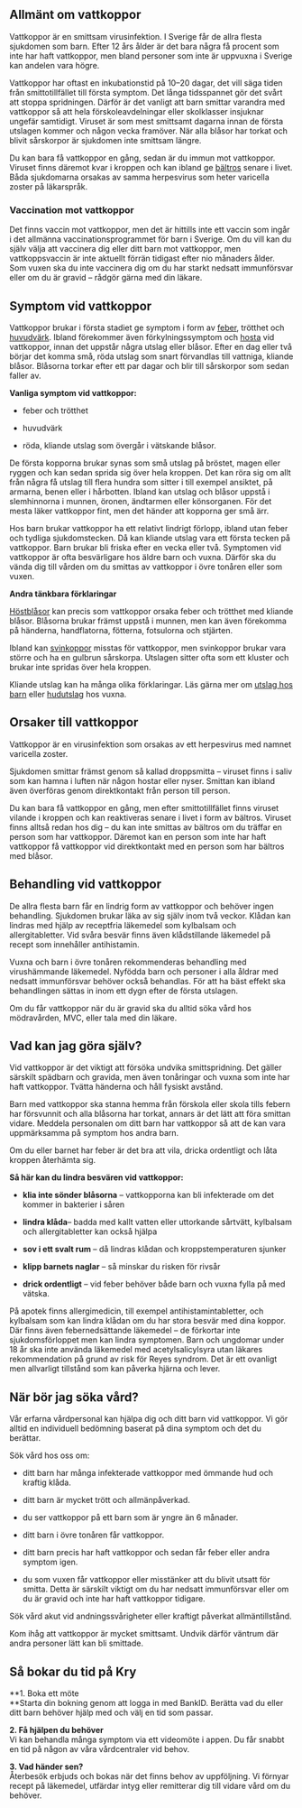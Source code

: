 Allmänt om vattkoppor
---------------------

Vattkoppor är en smittsam virusinfektion. I Sverige får de allra flesta sjukdomen som barn. Efter 12 års ålder är det bara några få procent som inte har haft vattkoppor, men bland personer som inte är uppvuxna i Sverige kan andelen vara högre.

Vattkoppor har oftast en inkubationstid på 10–20 dagar, det vill säga tiden från smittotillfället till första symptom. Det långa tidsspannet gör det svårt att stoppa spridningen. Därför är det vanligt att barn smittar varandra med vattkoppor så att hela förskoleavdelningar eller skolklasser insjuknar ungefär samtidigt. Viruset är som mest smittsamt dagarna innan de första utslagen kommer och någon vecka framöver. När alla blåsor har torkat och blivit sårskorpor är sjukdomen inte smittsam längre.

Du kan bara få vattkoppor en gång, sedan är du immun mot vattkoppor. Viruset finns däremot kvar i kroppen och kan ibland ge [bältros](https://www.kry.se/fakta/infektioner/baltros/ "baltros") senare i livet. Båda sjukdomarna orsakas av samma herpesvirus som heter varicella zoster på läkarspråk.

### Vaccination mot vattkoppor

Det finns vaccin mot vattkoppor, men det är hittills inte ett vaccin som ingår i det allmänna vaccinationsprogrammet för barn i Sverige. Om du vill kan du själv välja att vaccinera dig eller ditt barn mot vattkoppor, men vattkoppsvaccin är inte aktuellt förrän tidigast efter nio månaders ålder. Som vuxen ska du inte vaccinera dig om du har starkt nedsatt immunförsvar eller om du är gravid – rådgör gärna med din läkare.

Symptom vid vattkoppor
----------------------

Vattkoppor brukar i första stadiet ge symptom i form av [feber](https://www.kry.se/fakta/infektioner/feber/ "feber"), trötthet och [huvudvärk](https://www.kry.se/fakta/smarta-och-vark/huvudvark/ "huvudvark"). Ibland förekommer även förkylningssymptom och [hosta](https://www.kry.se/fakta/infektioner/hosta/ "hosta") vid vattkoppor, innan det uppstår några utslag eller blåsor. Efter en dag eller två börjar det komma små, röda utslag som snart förvandlas till vattniga, kliande blåsor. Blåsorna torkar efter ett par dagar och blir till sårskorpor som sedan faller av.

**Vanliga symptom vid vattkoppor:**

*   feber och trötthet
    
*   huvudvärk
    
*   röda, kliande utslag som övergår i vätskande blåsor.
    

De första kopporna brukar synas som små utslag på bröstet, magen eller ryggen och kan sedan sprida sig över hela kroppen. Det kan röra sig om allt från några få utslag till flera hundra som sitter i till exempel ansiktet, på armarna, benen eller i hårbotten. Ibland kan utslag och blåsor uppstå i slemhinnorna i munnen, öronen, ändtarmen eller könsorganen. För det mesta läker vattkoppor fint, men det händer att kopporna ger små ärr.

Hos barn brukar vattkoppor ha ett relativt lindrigt förlopp, ibland utan feber och tydliga sjukdomstecken. Då kan kliande utslag vara ett första tecken på vattkoppor. Barn brukar bli friska efter en vecka eller två. Symptomen vid vattkoppor är ofta besvärligare hos äldre barn och vuxna. Därför ska du vända dig till vården om du smittas av vattkoppor i övre tonåren eller som vuxen.

**Andra tänkbara förklaringar**

[Höstblåsor](https://www.kry.se/fakta/hudsjukdomar/hostblasor/ "hostblasor") kan precis som vattkoppor orsaka feber och trötthet med kliande blåsor. Blåsorna brukar främst uppstå i munnen, men kan även förekomma på händerna, handflatorna, fötterna, fotsulorna och stjärten.

Ibland kan [svinkoppor](https://www.kry.se/fakta/hudsjukdomar/svinkoppor/ "svinkoppor") misstas för vattkoppor, men svinkoppor brukar vara större och ha en gulbrun sårskorpa. Utslagen sitter ofta som ett kluster och brukar inte spridas över hela kroppen.

Kliande utslag kan ha många olika förklaringar. Läs gärna mer om [utslag hos barn](https://www.kry.se/fakta/barnsjukdomar/utslag-hos-barn/ "utslag-hos-barn") eller [hudutslag](https://www.kry.se/fakta/hudsjukdomar/hudutslag/ "hudutslag") hos vuxna.

Orsaker till vattkoppor
-----------------------

Vattkoppor är en virusinfektion som orsakas av ett herpesvirus med namnet varicella zoster.

Sjukdomen smittar främst genom så kallad droppsmitta – viruset finns i saliv som kan hamna i luften när någon hostar eller nyser. Smittan kan ibland även överföras genom direktkontakt från person till person.

Du kan bara få vattkoppor en gång, men efter smittotillfället finns viruset vilande i kroppen och kan reaktiveras senare i livet i form av bältros. Viruset finns alltså redan hos dig – du kan inte smittas av bältros om du träffar en person som har vattkoppor. Däremot kan en person som inte har haft vattkoppor få vattkoppor vid direktkontakt med en person som har bältros med blåsor.

Behandling vid vattkoppor
-------------------------

De allra flesta barn får en lindrig form av vattkoppor och behöver ingen behandling. Sjukdomen brukar läka av sig själv inom två veckor. Klådan kan lindras med hjälp av receptfria läkemedel som kylbalsam och allergitabletter. Vid svåra besvär finns även klådstillande läkemedel på recept som innehåller antihistamin.

Vuxna och barn i övre tonåren rekommenderas behandling med virushämmande läkemedel. Nyfödda barn och personer i alla åldrar med nedsatt immunförsvar behöver också behandlas. För att ha bäst effekt ska behandlingen sättas in inom ett dygn efter de första utslagen.

Om du får vattkoppor när du är gravid ska du alltid söka vård hos mödravården, MVC, eller tala med din läkare.

Vad kan jag göra själv?
-----------------------

Vid vattkoppor är det viktigt att försöka undvika smittspridning. Det gäller särskilt spädbarn och gravida, men även tonåringar och vuxna som inte har haft vattkoppor. Tvätta händerna och håll fysiskt avstånd.

Barn med vattkoppor ska stanna hemma från förskola eller skola tills febern har försvunnit och alla blåsorna har torkat, annars är det lätt att föra smittan vidare. Meddela personalen om ditt barn har vattkoppor så att de kan vara uppmärksamma på symptom hos andra barn.

Om du eller barnet har feber är det bra att vila, dricka ordentligt och låta kroppen återhämta sig.

**Så här kan du lindra besvären vid vattkoppor:**

*   **klia inte sönder blåsorna** – vattkopporna kan bli infekterade om det kommer in bakterier i såren
    
*   **lindra klåda**– badda med kallt vatten eller uttorkande sårtvätt, kylbalsam och allergitabletter kan också hjälpa
    
*   **sov i ett svalt rum** – då lindras klådan och kroppstemperaturen sjunker
    
*   **klipp barnets naglar** – så minskar du risken för rivsår
    
*   **drick ordentligt** – vid feber behöver både barn och vuxna fylla på med vätska.
    

På apotek finns allergimedicin, till exempel antihistamintabletter, och kylbalsam som kan lindra klådan om du har stora besvär med dina koppor. Där finns även febernedsättande läkemedel – de förkortar inte sjukdomsförloppet men kan lindra symptomen. Barn och ungdomar under 18 år ska inte använda läkemedel med acetylsalicylsyra utan läkares rekommendation på grund av risk för Reyes syndrom. Det är ett ovanligt men allvarligt tillstånd som kan påverka hjärna och lever.

När bör jag söka vård?
----------------------

Vår erfarna vårdpersonal kan hjälpa dig och ditt barn vid vattkoppor. Vi gör alltid en individuell bedömning baserat på dina symptom och det du berättar.

Sök vård hos oss om:

*   ditt barn har många infekterade vattkoppor med ömmande hud och kraftig klåda.
    
*   ditt barn är mycket trött och allmänpåverkad.
    
*   du ser vattkoppor på ett barn som är yngre än 6 månader.
    
*   ditt barn i övre tonåren får vattkoppor.
    
*   ditt barn precis har haft vattkoppor och sedan får feber eller andra symptom igen.
    
*   du som vuxen får vattkoppor eller misstänker att du blivit utsatt för smitta. Detta är särskilt viktigt om du har nedsatt immunförsvar eller om du är gravid och inte har haft vattkoppor tidigare.
    

Sök vård akut vid andningssvårigheter eller kraftigt påverkat allmäntillstånd.

Kom ihåg att vattkoppor är mycket smittsamt. Undvik därför väntrum där andra personer lätt kan bli smittade.

Så bokar du tid på Kry
----------------------

**1\. Boka ett möte  
**Starta din bokning genom att logga in med BankID. Berätta vad du eller ditt barn behöver hjälp med och välj en tid som passar.

**2\. Få hjälpen du behöver**  
Vi kan behandla många symptom via ett videomöte i appen. Du får snabbt en tid på någon av våra vårdcentraler vid behov.

**3\. Vad händer sen?**  
Återbesök erbjuds och bokas när det finns behov av uppföljning. Vi förnyar recept på läkemedel, utfärdar intyg eller remitterar dig till vidare vård om du behöver.